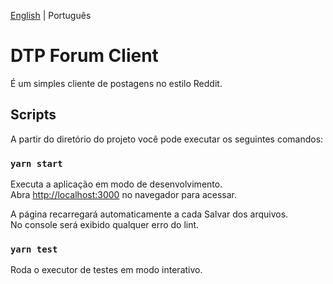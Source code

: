 [English](/README.md) | Português

# DTP Forum Client

É um simples cliente de postagens no estilo Reddit.

## Scripts

A partir do diretório do projeto você pode executar os seguintes comandos:

### `yarn start`

Executa a aplicação em modo de desenvolvimento.\
Abra [http://localhost:3000](http://localhost:3000) no navegador para acessar.

A página recarregará automaticamente a cada Salvar dos arquivos.\
No console será exibido qualquer erro do lint.

### `yarn test`

Roda o executor de testes em modo interativo.
